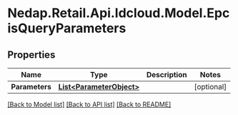 # Nedap.Retail.Api.Idcloud.Model.EpcisQueryParameters
## Properties

Name | Type | Description | Notes
------------ | ------------- | ------------- | -------------
**Parameters** | [**List&lt;ParameterObject&gt;**](ParameterObject.md) |  | [optional] 

[[Back to Model list]](../README.md#documentation-for-models) [[Back to API list]](../README.md#documentation-for-api-endpoints) [[Back to README]](../README.md)

